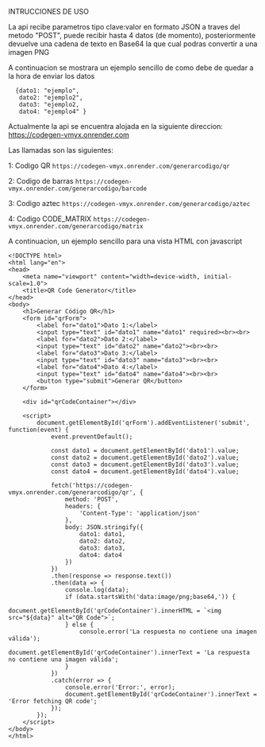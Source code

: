 INTRUCCIONES DE USO

La api recibe parametros tipo clave:valor en formato JSON a traves del metodo "POST", puede recibir hasta 4 datos (de momento), posteriormente devuelve una cadena de texto en Base64 la que cual podras convertir a una imagen PNG 

A continuacion se mostrara un ejemplo sencillo de como debe de quedar a la hora de enviar los datos

```
  {dato1: "ejemplo",
   dato2: "ejemplo2",
   dato3: "ejemplo2,
   dato4: "ejemplo4" }
```

Actualmente la api se encuentra alojada en la siguiente direccion:
https://codegen-vmyx.onrender.com

Las llamadas son las siguientes:

1: Codigo QR
``
https://codegen-vmyx.onrender.com/generarcodigo/qr
``

2: Codigo de barras
``
https://codegen-vmyx.onrender.com/generarcodigo/barcode
``


3: Codigo aztec
``
https://codegen-vmyx.onrender.com/generarcodigo/aztec
``


4: Codigo CODE_MATRIX
``
https://codegen-vmyx.onrender.com/generarcodigo/matrix
``

A continuacion, un ejemplo sencillo para una vista HTML con javascript
````
<!DOCTYPE html>
<html lang="en">
<head>
    <meta name="viewport" content="width=device-width, initial-scale=1.0">
    <title>QR Code Generator</title>
</head>
<body>
    <h1>Generar Código QR</h1>
    <form id="qrForm">
        <label for="dato1">Dato 1:</label>
        <input type="text" id="dato1" name="dato1" required><br><br>
        <label for="dato2">Dato 2:</label>
        <input type="text" id="dato2" name="dato2"><br><br>
        <label for="dato3">Dato 3:</label>
        <input type="text" id="dato3" name="dato3"><br><br>
        <label for="dato4">Dato 4:</label>
        <input type="text" id="dato4" name="dato4"><br><br>
        <button type="submit">Generar QR</button>
    </form>

    <div id="qrCodeContainer"></div>

    <script>
        document.getElementById('qrForm').addEventListener('submit', function(event) {
            event.preventDefault();

            const dato1 = document.getElementById('dato1').value;
            const dato2 = document.getElementById('dato2').value;
            const dato3 = document.getElementById('dato3').value;
            const dato4 = document.getElementById('dato4').value;

            fetch('https://codegen-vmyx.onrender.com/generarcodigo/qr', {
                method: 'POST',
                headers: {
                    'Content-Type': 'application/json'
                },
                body: JSON.stringify({
                    dato1: dato1,
                    dato2: dato2,
                    dato3: dato3,
                    dato4: dato4
                })
            })
            .then(response => response.text())
            .then(data => {
                console.log(data);
                if (data.startsWith('data:image/png;base64,')) {
                    document.getElementById('qrCodeContainer').innerHTML = `<img src="${data}" alt="QR Code">`;
                } else {
                    console.error('La respuesta no contiene una imagen válida');
                    document.getElementById('qrCodeContainer').innerText = 'La respuesta no contiene una imagen válida';
                }
            })
            .catch(error => {
                console.error('Error:', error);
                document.getElementById('qrCodeContainer').innerText = 'Error fetching QR code';
            });
        });
    </script>
</body>
</html>
````
